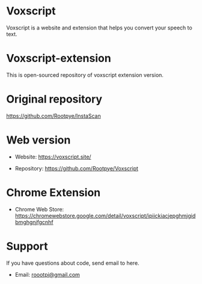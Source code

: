 # Voxscript
Voxscript is a website and extension that helps you convert your speech to text.

# Voxscript-extension
This is open-sourced repository of voxscript extension version.

# Original repository
https://github.com/Rootpye/InstaScan

# Web version
- Website: https://voxscript.site/

- Repository: https://github.com/Rootpye/Voxscript

# Chrome Extension
- Chrome Web Store: https://chromewebstore.google.com/detail/voxscript/ipiickiacjepghmjgidbmghgnjfgcnhf

# Support
If you have questions about code, send email to here.
- Email: roootpi@gmail.com
